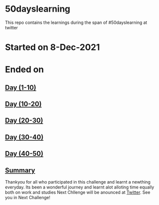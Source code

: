 # 50dayslearning
This repo contains the learnings during the span of #50dayslearning at twitter

# Started on 8-Dec-2021
# Ended on 


## [Day  (1-10)](Day1-10.md)
## [Day (10-20)](Day10-20.md)
## [Day (20-30)](Day20-30.md)
## [Day (30-40)](Day30-40.md)
## [Day (40-50)](Day40-50.md)
## [Summary](summary.md)
Thankyou for all who participated in this challenge and learnt a newthing everyday.
Its been a wonderful journey and learnt alot alloting time equally both on work and studies
Next Chllenge will be anounced at [Twitter](https://twitter.com/palanioffcl).
See you in Next Challenge!
